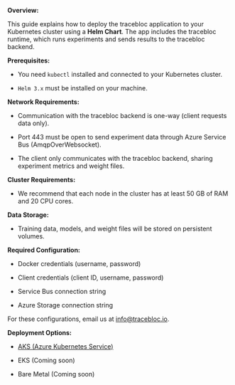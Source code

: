 **Overview:**   

This guide explains how to deploy the tracebloc application to your Kubernetes cluster using a **Helm Chart**. The app includes the tracebloc runtime, which runs experiments and sends results to the tracebloc backend. 


  
**Prerequisites:** 

- You need `kubectl` installed and connected to your Kubernetes cluster. 

- `Helm 3.x` must be installed on your machine. 

  

**Network Requirements:** 

- Communication with the tracebloc backend is one-way (client requests data only). 

- Port 443 must be open to send experiment data through Azure Service Bus (AmqpOverWebsocket). 

- The client only communicates with the tracebloc backend, sharing experiment metrics and weight files. 

  

**Cluster Requirements:** 

- We recommend that each node in the cluster has at least 50 GB of RAM and 20 CPU cores. 

  

**Data Storage:** 

- Training data, models, and weight files will be stored on persistent volumes. 

  

**Required Configuration:** 

- Docker credentials (username, password) 

- Client credentials (client ID, username, password) 

- Service Bus connection string 

- Azure Storage connection string 

  

For these configurations, email us at info@tracebloc.io. 

  

**Deployment Options:** 

- [AKS (Azure Kubernetes Service)](./docs/aks.md)

- EKS (Coming soon)

- Bare Metal (Coming soon) 

  
